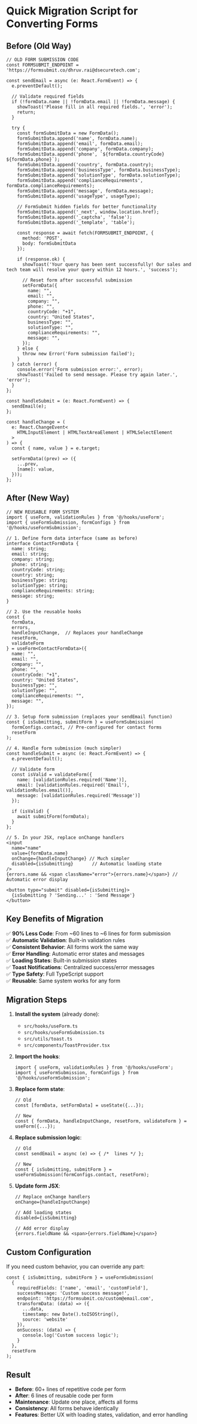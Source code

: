 # Quick Migration Script for Converting Forms

## Before (Old Way)
```tsx
// OLD FORM SUBMISSION CODE
const FORMSUBMIT_ENDPOINT = 'https://formsubmit.co/dhruv.rai@dsecuretech.com';

const sendEmail = async (e: React.FormEvent) => {
  e.preventDefault();
  
  // Validate required fields
  if (!formData.name || !formData.email || !formData.message) {
    showToast('Please fill in all required fields.', 'error');
    return;
  }

  try {
    const formSubmitData = new FormData();
    formSubmitData.append('name', formData.name);
    formSubmitData.append('email', formData.email);
    formSubmitData.append('company', formData.company);
    formSubmitData.append('phone', `${formData.countryCode} ${formData.phone}`);
    formSubmitData.append('country', formData.country);
    formSubmitData.append('businessType', formData.businessType);
    formSubmitData.append('solutionType', formData.solutionType);
    formSubmitData.append('complianceRequirements', formData.complianceRequirements);
    formSubmitData.append('message', formData.message);
    formSubmitData.append('usageType', usageType);
    
    // FormSubmit hidden fields for better functionality
    formSubmitData.append('_next', window.location.href);
    formSubmitData.append('_captcha', 'false');
    formSubmitData.append('_template', 'table');

    const response = await fetch(FORMSUBMIT_ENDPOINT, {
      method: 'POST',
      body: formSubmitData
    });

    if (response.ok) {
      showToast('Your query has been sent successfully! Our sales and tech team will resolve your query within 12 hours.', 'success');
      
      // Reset form after successful submission
      setFormData({
        name: "",
        email: "",
        company: "",
        phone: "",
        countryCode: "+1",
        country: "United States",
        businessType: "",
        solutionType: "",
        complianceRequirements: "",
        message: "",
      });
    } else {
      throw new Error('Form submission failed');
    }
  } catch (error) {
    console.error('Form submission error:', error);
    showToast('Failed to send message. Please try again later.', 'error');
  }
};

const handleSubmit = (e: React.FormEvent) => {
  sendEmail(e);
};

const handleChange = (
  e: React.ChangeEvent<
    HTMLInputElement | HTMLTextAreaElement | HTMLSelectElement
  >
) => {
  const { name, value } = e.target;
  
  setFormData((prev) => ({
    ...prev,
    [name]: value,
  }));
};
```

## After (New Way)
```tsx
// NEW REUSABLE FORM SYSTEM
import { useForm, validationRules } from '@/hooks/useForm';
import { useFormSubmission, formConfigs } from '@/hooks/useFormSubmission';

// 1. Define form data interface (same as before)
interface ContactFormData {
  name: string;
  email: string;
  company: string;
  phone: string;
  countryCode: string;
  country: string;
  businessType: string;
  solutionType: string;
  complianceRequirements: string;
  message: string;
}

// 2. Use the reusable hooks
const {
  formData,
  errors,
  handleInputChange,  // Replaces your handleChange
  resetForm,
  validateForm
} = useForm<ContactFormData>({
  name: "",
  email: "",
  company: "",
  phone: "",
  countryCode: "+1",
  country: "United States",
  businessType: "",
  solutionType: "",
  complianceRequirements: "",
  message: "",
});

// 3. Setup form submission (replaces your sendEmail function)
const { isSubmitting, submitForm } = useFormSubmission(
  formConfigs.contact, // Pre-configured for contact forms
  resetForm
);

// 4. Handle form submission (much simpler)
const handleSubmit = async (e: React.FormEvent) => {
  e.preventDefault();
  
  // Validate form
  const isValid = validateForm({
    name: [validationRules.required('Name')],
    email: [validationRules.required('Email'), validationRules.email()],
    message: [validationRules.required('Message')]
  });

  if (isValid) {
    await submitForm(formData);
  }
};

// 5. In your JSX, replace onChange handlers
<input
  name="name"
  value={formData.name}
  onChange={handleInputChange} // Much simpler
  disabled={isSubmitting}       // Automatic loading state
/>
{errors.name && <span className="error">{errors.name}</span>} // Automatic error display

<button type="submit" disabled={isSubmitting}>
  {isSubmitting ? 'Sending...' : 'Send Message'}
</button>
```

## Key Benefits of Migration

✅ **90% Less Code**: From ~60 lines to ~6 lines for form submission  
✅ **Automatic Validation**: Built-in validation rules  
✅ **Consistent Behavior**: All forms work the same way  
✅ **Error Handling**: Automatic error states and messages  
✅ **Loading States**: Built-in submission states  
✅ **Toast Notifications**: Centralized success/error messages  
✅ **Type Safety**: Full TypeScript support  
✅ **Reusable**: Same system works for any form  

## Migration Steps

1. **Install the system** (already done):
   - `src/hooks/useForm.ts` 
   - `src/hooks/useFormSubmission.ts`
   - `src/utils/toast.ts`
   - `src/components/ToastProvider.tsx`

2. **Import the hooks**:
   ```tsx
   import { useForm, validationRules } from '@/hooks/useForm';
   import { useFormSubmission, formConfigs } from '@/hooks/useFormSubmission';
   ```

3. **Replace form state**:
   ```tsx
   // Old
   const [formData, setFormData] = useState({...});
   
   // New
   const { formData, handleInputChange, resetForm, validateForm } = useForm({...});
   ```

4. **Replace submission logic**:
   ```tsx
   // Old
   const sendEmail = async (e) => { /*  lines */ };
   
   // New
   const { isSubmitting, submitForm } = useFormSubmission(formConfigs.contact, resetForm);
   ```

5. **Update form JSX**:
   ```tsx
   // Replace onChange handlers
   onChange={handleInputChange}
   
   // Add loading states
   disabled={isSubmitting}
   
   // Add error display
   {errors.fieldName && <span>{errors.fieldName}</span>}
   ```

## Custom Configuration

If you need custom behavior, you can override any part:

```tsx
const { isSubmitting, submitForm } = useFormSubmission(
  {
    requiredFields: ['name', 'email', 'customField'],
    successMessage: 'Custom success message!',
    endpoint: 'https://formsubmit.co/custom@email.com',
    transformData: (data) => ({
      ...data,
      timestamp: new Date().toISOString(),
      source: 'website'
    }),
    onSuccess: (data) => {
      console.log('Custom success logic');
    }
  },
  resetForm
);
```

## Result

- **Before**: 60+ lines of repetitive code per form
- **After**: 6 lines of reusable code per form
- **Maintenance**: Update one place, affects all forms
- **Consistency**: All forms behave identically
- **Features**: Better UX with loading states, validation, and error handling